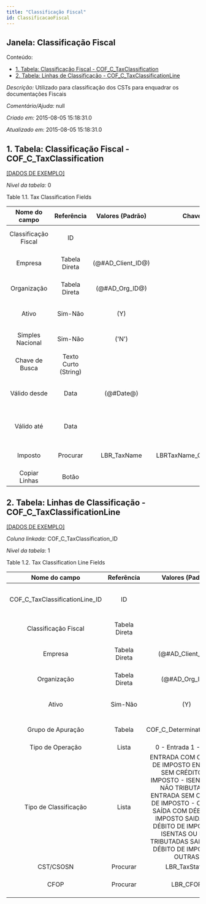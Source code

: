 ```yaml
---
title: "Classificação Fiscal"
id: ClassificacaoFiscal
---
```

<div id="d21301e1" class="section chapter">

<div class="titlepage">

<div>

<div>

## Janela: Classificação Fiscal

</div>

</div>

</div>

<div class="toc">

<div class="toc-title">

Conteúdo:

</div>

  - <span class="section">[1. Tabela: Classificação Fiscal -
    COF\_C\_TaxClassification](#d21301e22)</span>
  - <span class="section">[2. Tabela: Linhas de Classificação -
    COF\_C\_TaxClassificationLine](#d21301e205)</span>

</div>

<span class="emphasis">*Descrição:* </span> Utilizado para classificação
dos CSTs para enquadrar os documentações Fiscais

<span class="emphasis">*Comentário/Ajuda:* </span>null

<span class="emphasis"> *Criado em:* </span>2015-08-05 15:18:31.0

<span class="emphasis">*Atualizado em:* </span>2015-08-05 15:18:31.0

<div id="d21301e22" class="section section">

<div class="titlepage">

<div>

<div>

## 1. Tabela: Classificação Fiscal - COF\_C\_TaxClassification

</div>

</div>

</div>

[\[DADOS DE EXEMPLO\]](data/COF_C_TaxClassification_data)

<span class="emphasis">*Nível da tabela:* </span>0

</div>

<div id="d21301e31" class="table">

<div class="table-title">

Table 1.1. Tax Classification
Fields

</div>

<div class="table-contents">

|    Nome do campo     |      Referência      |   Valores (Padrão)   |        Chave restritiva         |                Regra de validação                |                 Descrição                  |                      Comentário/Ajuda                       |
| :------------------: | :------------------: | :------------------: | :-----------------------------: | :----------------------------------------------: | :----------------------------------------: | :---------------------------------------------------------: |
| Classificação Fiscal |          ID          |                      |                                 |                                                  |      Primary Key : Tax Classification      |              Primary Key : Tax Classification               |
|       Empresa        |    Tabela Direta     | (@\#AD\_Client\_ID@) |                                 |        AD\_Client.AD\_Client\_ID \< \> 0         |     (semelhante ao primeiro relatório)     |                     (ver o mesmo acima)                     |
|     Organização      |    Tabela Direta     |  (@\#AD\_Org\_ID@)   |                                 | (AD\_Org.IsSummary='N' OR AD\_Org.AD\_Org\_ID=0) |     (semelhante ao primeiro relatório)     |                     (ver o mesmo acima)                     |
|        Ativo         |       Sim-Não        |         (Y)          |                                 |                                                  |     (semelhante ao primeiro relatório)     |                     (ver o mesmo acima)                     |
|   Simples Nacional   |       Sim-Não        |        ('N')         |                                 |                                                  |     Is National Simple Classification      |                                                             |
|    Chave de Busca    | Texto Curto (String) |                      |                                 |                                                  |     (semelhante ao primeiro relatório)     |                     (ver o mesmo acima)                     |
|     Válido desde     |         Data         |      (@\#Date@)      |                                 |                                                  | Valid from including this date (first day) | The Valid From date indicates the first day of a date range |
|      Válido até      |         Data         |                      |                                 |                                                  |  Valid to including this date (last day)   |  The Valid To date indicates the last day of a date range   |
|       Imposto        |       Procurar       |     LBR\_TaxName     | LBRTaxName\_COFCTaxClassificati |                                                  |       Primary key table LBR\_TaxName       |               Primary key table LBR\_TaxName                |
|    Copiar Linhas     |        Botão         |                      |                                 |                                                  |                                            |                                                             |

</div>

</div>

  

<div id="d21301e205" class="section section">

<div class="titlepage">

<div>

<div>

## 2. Tabela: Linhas de Classificação - COF\_C\_TaxClassificationLine

</div>

</div>

</div>

[\[DADOS DE EXEMPLO\]](data/COF_C_TaxClassificationLine_data)

<span class="emphasis">*Coluna linkada:* </span>
COF\_C\_TaxClassification\_ID

<span class="emphasis">*Nível da tabela:* </span>1

</div>

<div id="d21301e218" class="table">

<div class="table-title">

Table 1.2. Tax Classification Line
Fields

</div>

<div class="table-contents">

|           Nome do campo           |  Referência   |                                                                                                                      Valores (Padrão)                                                                                                                      |        Chave restritiva         |                        Regra de validação                        |                Descrição                 |             Comentário/Ajuda             |
| :-------------------------------: | :-----------: | :--------------------------------------------------------------------------------------------------------------------------------------------------------------------------------------------------------------------------------------------------------: | :-----------------------------: | :--------------------------------------------------------------: | :--------------------------------------: | :--------------------------------------: |
| COF\_C\_TaxClassificationLine\_ID |      ID       |                                                                                                                                                                                                                                                            |                                 |                                                                  |  Primary Key : Tax Classification Line   |  Primary Key : Tax Classification Line   |
|       Classificação Fiscal        | Tabela Direta |                                                                                                                                                                                                                                                            | COFCTaxClassification\_COFCTaxC |                                                                  |     Primary Key : Tax Classification     |     Primary Key : Tax Classification     |
|              Empresa              | Tabela Direta |                                                                                                                    (@\#AD\_Client\_ID@)                                                                                                                    |                                 |                AD\_Client.AD\_Client\_ID \< \> 0                 |    (semelhante ao primeiro relatório)    |           (ver o mesmo acima)            |
|            Organização            | Tabela Direta |                                                                                                                     (@\#AD\_Org\_ID@)                                                                                                                      |                                 |         (AD\_Org.IsSummary='N' OR AD\_Org.AD\_Org\_ID=0)         |    (semelhante ao primeiro relatório)    |           (ver o mesmo acima)            |
|               Ativo               |    Sim-Não    |                                                                                                                            (Y)                                                                                                                             |                                 |                                                                  |    (semelhante ao primeiro relatório)    |           (ver o mesmo acima)            |
|         Grupo de Apuração         |    Tabela     |                                                                                                                 COF\_C\_DeterminationGroup                                                                                                                 | COFCDeterminationGroup\_COFCTax | COF\_C\_Determination\_Group.LBR\_TaxName\_ID=@LBR\_TaxName\_ID@ |    Primary Key : Determination Group     |    Primary Key : Determination Group     |
|         Tipo de Operação          |     Lista     |                                                                                                                   0 - Entrada 1 - Saída                                                                                                                    |                                 |                                                                  |                                          |                                          |
|       Tipo de Classificação       |     Lista     | ENTRADA COM CRÉDITO DE IMPOSTO ENTRADA SEM CRÉDITO DE IMPOSTO - ISENTAS OU NÃO TRIBUTADAS ENTRADA SEM CRÉDITO DE IMPOSTO - OUTRAS SAÍDA COM DÉBITO DE IMPOSTO SAIDA SEM DÉBITO DE IMPOSTO - ISENTAS OU NÃO TRIBUTADAS SAIDA SEM DÉBITO DE IMPOSTO - OUTRAS |                                 |                                                                  | Lista para Tipo de Classificação de CFOP | Lista para Tipo de Classificação de CFOP |
|             CST/CSOSN             |   Procurar    |                                                                                                                       LBR\_TaxStatus                                                                                                                       | LBRTaxStatus\_COFCTaxClassifica |        LBR\_TaxStatus.LBR\_TaxName\_ID=@LBR\_TaxName\_ID@        |                                          |                                          |
|               CFOP                |   Procurar    |                                                                                                                         LBR\_CFOP                                                                                                                          | LBRCFOP\_COFCTaxClassificationL |                                                                  |       Primary key table LBR\_CFOP        |       Primary key table LBR\_CFOP        |

</div>

</div>

  

</div>
